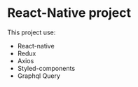 # React-Native project

This project use:

- React-native
- Redux
- Axios
- Styled-components
- Graphql Query
